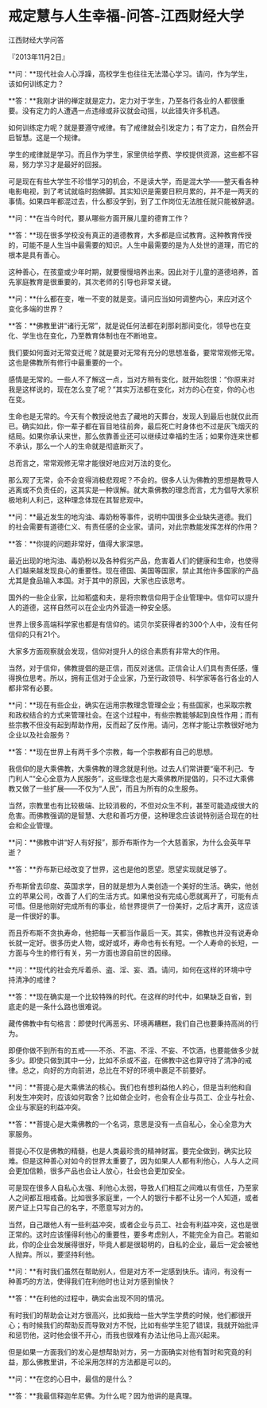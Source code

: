 # 戒定慧与人生幸福-问答-江西财经大学

江西财经大学问答

『2013年11月2日』

**问：**现代社会人心浮躁，高校学生也往往无法潜心学习。请问，作为学生，该如何训练定力？

**答：**我刚才讲的禅定就是定力。定力对于学生，乃至各行各业的人都很重要。没有定力的人遭遇一点违缘或非议就会动摇，以此错失许多机遇。

如何训练定力呢？就是要遵守戒律。有了戒律就会引发定力；有了定力，自然会开启智慧。这是一个规律。

学生的戒律就是学习。而且作为学生，家里供给学费、学校提供资源，这些都不容易，努力学习才是最好的回报。

可是现在有些大学生不珍惜学习的机会，不是读大学，而是混大学——整天看各种电影电视，到了考试就临时抱佛脚。其实知识是需要日积月累的，并不是一两天的事情。如果四年都混过去，什么都没学到，到了工作岗位无法胜任就只能被辞退。

**问：**在当今时代，要从哪些方面开展儿童的德育工作？

**答：**现在很多学校没有真正的道德教育，大多都是应试教育。这种教育传授的，可能不是人生当中最需要的知识。人生中最需要的是为人处世的道理，而它的根本是具有善心。

这种善心，在孩童或少年时期，就要慢慢培养出来。因此对于儿童的道德培养，首先家庭教育是很重要的，其次老师的引导也非常关键。

**问：**什么都在变，唯一不变的就是变。请问应当如何调整内心，来应对这个变化多端的世界？

**答：**佛教里讲“诸行无常”，就是说任何法都在刹那刹那间变化，领导也在变化、学生也在变化，乃至教育体制也在不断地变。

我们要如何面对无常变迁呢？就是要对无常有充分的思想准备，要常常观修无常。这也是佛教所有修行中最重要的一个。

感情是无常的。一些人不了解这一点，当对方稍有变化，就开始怨恨：“你原来对我是这样说的，现在怎么变了呢？”其实万法都在变化，对方的心在变，你的心也在变。

生命也是无常的。今天有个教授说他去了藏地的天葬台，发现人到最后也就仅此而已。确实如此，你一辈子都在盲目地往前奔，最后死亡时身体也不过是灰飞烟灭的结局。如果你承认来世，那么依靠善业还可以继续过幸福的生活；如果你连来世都不承认，那么一个人的生命就是彻底断灭了。

总而言之，常常观修无常才能很好地应对万法的变化。

那么观了无常，会不会变得消极悲观呢？不会的。很多人认为佛教的思想是教导人逃离或不负责任的，这其实是一种误解。就大乘佛教的理念而言，尤为倡导大家积极地利人利己，这种理念体现在其智悲观中。

**问：**最近发生的地沟油、毒奶粉等事件，说明中国很多企业缺失道德。我们的社会需要有道德仁义、有责任感的企业家。请问，对此宗教能发挥怎样的作用？

**答：**你提的问题非常好，值得大家深思。

最近出现的地沟油、毒奶粉以及各种假劣产品，危害着人们的健康和生命，也使得人们越来越发现良心的重要性。现在德国、美国等国家，禁止其他许多国家的产品尤其是食品输入本国。对于其中的原因，大家也应该思考。

国外的一些企业家，比如稻盛和夫，是将宗教信仰用于企业管理中。信仰可以提升人的道德，这样自然可以在企业内外营造一种安全感。

世界上很多高端科学家也都是有信仰的。诺贝尔奖获得者的300个人中，没有任何信仰的只有21个。

大家多方面观察就会发现，信仰对提升人的综合素质有非常大的作用。

当然，对于信仰，佛教提倡的是正信，而反对迷信。正信会让人们具有责任感，懂得换位思考。所以，拥有正信对于企业家，乃至行政领导、科学家等各行各业的人都非常有必要。

**问：**现在有些企业，确实在运用宗教理念管理企业；有些国家，也采取宗教和政权结合的方式来管理社会。在这个过程中，有些宗教能够起到良性作用；而有些宗教不但没有起到帮助作用，反而起了反作用。请问，怎样才能让宗教很好地为企业以及社会服务？

**答：**现在世界上有两千多个宗教，每一个宗教都有自己的思想。

我信仰的是大乘佛教，大乘佛教的理念就是利他。过去人们常讲要“毫不利己、专门利人”“全心全意为人民服务”，这些理念也是大乘佛教所提倡的，只不过大乘佛教又做了一些扩展——不仅为“人民”，而且为所有的众生服务。

当然，宗教里也有比较极端、比较消极的，不但对众生不利，甚至可能造成很大的危害。而佛教强调的是智慧、大悲和善巧方便，这种理念应该说特别适合现在的社会和企业管理。

**问：**佛教中讲“好人有好报”，那乔布斯作为一个大慈善家，为什么会英年早逝？

**答：**乔布斯已经改变了世界，这也是他的愿望。愿望实现就足够了。

乔布斯曾去印度、英国求学，目的就是想为人类创造一个美好的生活。确实，他创立的苹果公司，改善了人们的生活方式。如果他没有完成心愿就离开了，可能有点可惜。但是他刚好完成所有的事业，给世界提供了一份美好，之后才离开，这应该是一件很好的事。

而且乔布斯不贪执寿命，他把每一天都当作最后一天。其实，佛教也并没有说寿命长就一定好。很多历史人物，或好或坏，寿命也有长有短。一个人寿命的长短，一方面与今生的修行有关，另一方面也源自前世的因缘。

**问：**现代的社会充斥着杀、盗、淫、妄、酒。请问，如何在这样的环境中守持清净的戒律？

**答：**现在确实是一个比较特殊的时代。在这样的时代中，如果缺乏自省，到底走的是一条什么路也很难说。

藏传佛教中有句格言：即使时代再恶劣、环境再糟糕，我们自己也要秉持高尚的行为。

即便你做不到所有的五戒——不杀、不盗、不淫、不妄、不饮酒，也要能做多少就多少。即使只做到其中一分，比如不杀或不盗，在佛教中这也算守持了清净的戒律。总之，向好的方向前进，总比在不好的环境中裹足不前要好。

**问：**菩提心是大乘佛法的核心。我们也有想利益他人的心，但是当利他和自利发生冲突时，应该如何取舍？比如做企业时，也会有企业与员工、企业与社会、企业与家庭的利益冲突。

**答：**菩提心是大乘佛教的一个名词，意思是没有一点自私心，全心全意为大家服务。

菩提心不仅是佛教的精髓，也是人类最珍贵的精神财富。要完全做到，确实比较难。但是这种善心对如今的世界太重要了，因为如果人人都有利他心，人与人之间会更加信赖，很多产品也会让人放心，社会也会更加安全。

可是现在很多人自私心太强、利他心太弱，导致人们相互之间难以有信任，乃至家人之间都互相戒备。比如很多家庭里，一个人的银行卡都不让另一个人知道，或者房产证上只写自己的名字，不愿意写对方的。

当然，自己跟他人有一些利益冲突，或者企业与员工、社会有利益冲突，这也是很正常的。这时应该懂得利他心的重要性，要多考虑别人，不能完全为自己。若能如此，你的企业会发展得很好，毕竟人都是很聪明的，自私的企业，最后一定会被他人抛弃。所以，要坚持利他。

**问：**有时我们虽然在帮助别人，但是对方不一定感到快乐。请问，有没有一种善巧的方法，使得我们在利他时也让对方感到愉快？

**答：**在利他的过程中，确实会出现不同的情况。

有时我们的帮助会让对方很高兴，比如我给一些大学生学费的时候，他们都很开心；有时候我们的帮助反而导致对方不悦，比如有些学生犯了错误，我就开始批评和惩罚他，这时他会很不开心，而我也很难有办法让他马上高兴起来。

但是如果一方面我们的发心是想帮助对方，另一方面确实对他有暂时和究竟的利益，那么佛教里讲，不论采用怎样的方法都是可以的。

**问：**在您的心目中，最信的是什么？

**答：**我最信释迦牟尼佛。为什么呢？因为他讲的是真理。

